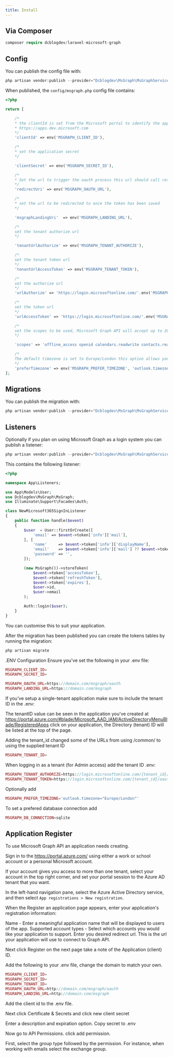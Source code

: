 ```yaml
---
title: Install
---
```


## Via Composer

```php
composer require dcblogdev/laravel-microsoft-graph
```

## Config
You can publish the config file with:

```php
php artisan vendor:publish --provider="Dcblogdev\MsGraph\MsGraphServiceProvider" --tag="config"
```

When published, the `config/msgraph.php` config file contains:

```php
<?php

return [

    /*
    * the clientId is set from the Microsoft portal to identify the application
    * https://apps.dev.microsoft.com
    */
    'clientId' => env('MSGRAPH_CLIENT_ID'),

    /*
    * set the application secret
    */

    'clientSecret' => env('MSGRAPH_SECRET_ID'),

    /*
    * Set the url to trigger the oauth process this url should call return MsGraph::connect();
    */
    'redirectUri' => env('MSGRAPH_OAUTH_URL'),

    /*
    * set the url to be redirected to once the token has been saved
    */

    'msgraphLandingUri'  => env('MSGRAPH_LANDING_URL'),

    /*
    set the tenant authorize url
    */

    'tenantUrlAuthorize' => env('MSGRAPH_TENANT_AUTHORIZE'),

    /*
    set the tenant token url
    */
    'tenantUrlAccessToken' => env('MSGRAPH_TENANT_TOKEN'),

    /*
    set the authorize url
    */
    'urlAuthorize' => 'https://login.microsoftonline.com/'.env('MSGRAPH_TENANT_ID', 'common').'/oauth2/v2.0/authorize',

    /*
    set the token url
    */
    'urlAccessToken' => 'https://login.microsoftonline.com/'.env('MSGRAPH_TENANT_ID', 'common').'/oauth2/v2.0/token',

    /*
    set the scopes to be used, Microsoft Graph API will accept up to 20 scopes
    */

    'scopes' => 'offline_access openid calendars.readwrite contacts.readwrite files.readwrite mail.readwrite mail.send tasks.readwrite mailboxsettings.readwrite user.readwrite',

    /*
    The default timezone is set to Europe/London this option allows you to set your prefered timetime
    */
    'preferTimezone' => env('MSGRAPH_PREFER_TIMEZONE', 'outlook.timezone="Europe/London"'),
];
```

## Migrations
You can publish the migration with:

```php
php artisan vendor:publish --provider="Dcblogdev\MsGraph\MsGraphServiceProvider" --tag="migrations"
```

## Listeners
Optionally if you plan on using Microsoft Graph as a login system you can publish a listener:

```php
php artisan vendor:publish --provider="Dcblogdev\MsGraph\MsGraphServiceProvider" --tag="Listeners"
```

This contains the following listener:

```php
<?php

namespace App\Listeners;

use App\Models\User;
use Dcblogdev\MsGraph\MsGraph;
use Illuminate\Support\Facades\Auth;

class NewMicrosoft365SignInListener
{
    public function handle($event)
    {
        $user  = User::firstOrCreate([
            'email' => $event->token['info']['mail'],
        ], [
            'name'     => $event->token['info']['displayName'],
            'email'    => $event->token['info']['mail'] ?? $event->token['info']['userPrincipalName'],
            'password' => '',
        ]);

        (new MsGraph())->storeToken(
            $event->token['accessToken'],
            $event->token['refreshToken'],
            $event->token['expires'],
            $user->id,
            $user->email
        );

        Auth::login($user);
    }
}
```

You can customise this to suit your application.

After the migration has been published you can create the tokens tables by running the migration:

```php
php artisan migrate
```

.ENV Configuration
Ensure you've set the following in your .env file:

```php
MSGRAPH_CLIENT_ID=
MSGRAPH_SECRET_ID=

MSGRAPH_OAUTH_URL=https://domain.com/msgraph/oauth
MSGRAPH_LANDING_URL=https://domain.com/msgraph
```

If you've setup a single-tenant application make sure to include the tenant ID in the .env:

The tenantID value can be seen in the application you've created at https://portal.azure.com/#blade/Microsoft_AAD_IAM/ActiveDirectoryMenuBlade/RegisteredApps click on your application, the Directory (tenant) ID will be listed at the top of the page.

Adding the tenant_id changed some of the URLs from using /common/ to using the supplied tenant ID

```php
MSGRAPH_TENANT_ID=
```

When logging in as a tenant (for Admin access) add the tenant ID .env:

```php
MSGRAPH_TENANT_AUTHORIZE=https://login.microsoftonline.com/{tenant_id}/adminconsent
MSGRAPH_TENANT_TOKEN=https://login.microsoftonline.com/{tenant_id}/oauth2/v2.0/token
```

Optionally add

```php
MSGRAPH_PREFER_TIMEZONE='outlook.timezone="Europe/London"'
```

To set a prefered database connection add

```php 
MSGRAPH_DB_CONNECTION=sqlite
```

## Application Register

To use Microsoft Graph API an application needs creating.

Sign in to the https://portal.azure.com/ using either a work or school account or a personal Microsoft account.

If your account gives you access to more than one tenant, select your account in the top right corner, and set your portal session to the Azure AD tenant that you want.

In the left-hand navigation pane, select the Azure Active Directory service, and then select `App registrations > New registration`.

When the Register an application page appears, enter your application's registration information:

Name - Enter a meaningful application name that will be displayed to users of the app.
Supported account types - Select which accounts you would like your application to support.
Enter you desired redirect url. This is the url your application will use to connect to Graph API.

Next click Register on the next page take a note of the Application (client) ID.

Add the following to your .env file, change the domain to match your own.

```php
MSGRAPH_CLIENT_ID=
MSGRAPH_SECRET_ID=
MSGRAPH_TENANT_ID=
MSGRAPH_OAUTH_URL=http://domain.com/msgraph/oauth
MSGRAPH_LANDING_URL=http://domain.com/msgraph
```

Add the client id to the .env file.

Next click Certificate & Secrets and click new client secret

Enter a description and expiration option. Copy secret to .env

Now go to API Permissions. click add permission.

First, select the group type followed by the permission. For instance, when working with emails select the exchange group.